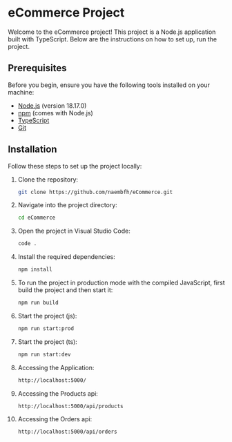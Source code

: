 # eCommerce Project

Welcome to the eCommerce project! This project is a Node.js application built with TypeScript. Below are the instructions on how to set up, run the project.

## Prerequisites

Before you begin, ensure you have the following tools installed on your machine:

- [Node.js](https://nodejs.org/en/download/) (version 18.17.0)
- [npm](https://www.npmjs.com/get-npm) (comes with Node.js)
- [TypeScript](https://www.typescriptlang.org/)
- [Git](https://git-scm.com/)

## Installation

Follow these steps to set up the project locally:

1. Clone the repository:

   ```bash
   git clone https://github.com/naembfh/eCommerce.git

   ```

2. Navigate into the project directory:

   ```bash
   cd eCommerce

   ```

3. Open the project in Visual Studio Code:
   ```bash
   code .

   ```
4. Install the required dependencies:
   ```bash
   npm install

   ```
5. To run the project in production mode with the compiled JavaScript, first build the project and then start it:

   ```bash
   npm run build

   ```

6. Start the project (js):

   ```bash
   npm run start:prod

   ```

7. Start the project (ts):

   ```bash
   npm run start:dev


   ```

8. Accessing the Application:
   ```bash
   http://localhost:5000/

   ```
9. Accessing the Products api:
   ```bash
   http://localhost:5000/api/products

   ```
10. Accessing the Orders api:
    ```bash
    http://localhost:5000/api/orders

    ```
